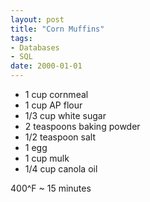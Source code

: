 ```yaml
---
layout: post
title: "Corn Muffins"
tags:
- Databases
- SQL
date: 2000-01-01
---
```


- 1 cup cornmeal
- 1 cup AP flour
- 1/3 cup white sugar
- 2 teaspoons baking powder
- 1/2 teaspoon salt
- 1 egg
- 1 cup mulk
- 1/4 cup canola oil

400^F ~ 15 minutes
